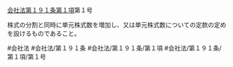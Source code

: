 [会社法第１９１条第１項](会社法＿＿＿＿第１９１条第１項)第１号

株式の分割と同時に単元株式数を増加し、又は単元株式数についての定款の定めを設けるものであること。


#会社法
#会社法/第１９１条
#会社法/第１９１条/第１項
#会社法/第１９１条/第１項/第１号
